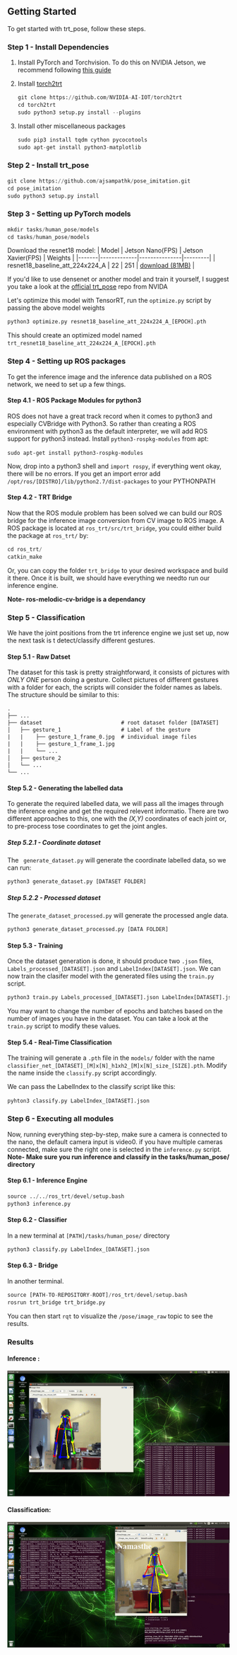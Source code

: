 ## Getting Started

To get started with trt_pose, follow these steps.

### Step 1 - Install Dependencies

1. Install PyTorch and Torchvision.  To do this on NVIDIA Jetson, we recommend following [this guide](https://forums.developer.nvidia.com/t/pytorch-for-jetson-version-1-6-0-now-available)

2. Install [torch2trt](https://github.com/NVIDIA-AI-IOT/torch2trt)

    ```python
    git clone https://github.com/NVIDIA-AI-IOT/torch2trt
    cd torch2trt
    sudo python3 setup.py install --plugins
    ```

3. Install other miscellaneous packages

    ```python
    sudo pip3 install tqdm cython pycocotools
    sudo apt-get install python3-matplotlib
    ```
### Step 2 - Install trt_pose

```python
git clone https://github.com/ajsampathk/pose_imitation.git
cd pose_imitation
sudo python3 setup.py install
```
### Step 3 - Setting up PyTorch models

```python
mkdir tasks/human_pose/models
cd tasks/human_pose/models
```
Download the resnet18 model:
| Model | Jetson Nano(FPS) | Jetson Xavier(FPS) | Weights |
|-------|-------------|---------------|---------|
| resnet18_baseline_att_224x224_A | 22 | 251 | [download (81MB)](https://drive.google.com/open?id=1XYDdCUdiF2xxx4rznmLb62SdOUZuoNbd) |

If you'd like to use densenet or another model and train it yourself, I suggest you take a look at the [official trt_pose](https://github.com/NVIDIA-AI-IOT/trt_pose) repo from NVIDA

Let's optimize this model with TensorRT, run the ```optimize.py``` script by passing the above model weights

```python
python3 optimize.py resnet18_baseline_att_224x224_A_[EPOCH].pth
```
This should create an optimized model named ```trt_resnet18_baseline_att_224x224_A_[EPOCH].pth``` 

### Step 4 - Setting up ROS packages

To get the inference image and the inference data published on a ROS network, we need to set up a few things.

#### Step 4.1 - ROS Package Modules for python3
ROS does not have a great track record when it comes to python3 and especially CVBridge with Python3. So rather than creating a ROS environment with python3 as the default interpreter, we will add ROS support for python3 instead.
Install ```python3-rospkg-modules``` from apt:

```sudo apt-get install python3-rospkg-modules```

Now, drop into a python3 shell and ```import rospy```, if everything went okay, there will be no errors. If you get an import error add ```/opt/ros/[DISTRO]/lib/python2.7/dist-packages``` to your PYTHONPATH

#### Step 4.2 - TRT Bridge
Now that the ROS module problem has been solved we can build our ROS bridge for the inference image conversion from CV image to ROS image.
A ROS package is located at ```ros_trt/src/trt_bridge```, you could either build the package at ```ros_trt/``` by:

```python
cd ros_trt/
catkin_make
```
Or, you can copy the folder ```trt_bridge``` to your desired workspace and build it there.
Once it is built, we should have everything we needto run our inference engine.

**Note- ros-melodic-cv-bridge is a dependancy**

### Step 5 - Classification 
We have the joint positions from the trt inference engine we just set up, now the next task is t detect/classify different gestures. 

#### Step 5.1 - Raw Datset 

The dataset for this task is pretty straightforward, it consists of pictures with *ONLY ONE* person doing a gesture. 
Collect pictures of different gestures with a folder for each, the scripts will consider the folder names as labels. The structure should be similar to this:

    .
    ├── ...
    ├── dataset                         # root dataset folder [DATASET]
    │   ├── gesture_1                   # Label of the gesture
    |   |    ├── gesture_1_frame_0.jpg  # individual image files 
    |   |    ├── gesture_1_frame_1.jpg 
    |   |    └── ...
    │   ├── gesture_2        
    │   └── ...            
    └── ...
    
#### Step 5.2 - Generating the labelled data

To generate the required labelled data, we will pass all the images through the inference engine and get the required relevent informatio. There are two different approaches to this, one with the *(X,Y)* coordinates of each joint or, to pre-process tose coordinates to get the joint angles.

##### Step 5.2.1 - Coordinate dataset

The ``` generate_dataset.py``` will generate the coordinate labelled data, so we can run:

```python
python3 generate_dataset.py [DATASET FOLDER]
```

##### Step 5.2.2 - Processed dataset

The ```generate_dataset_processed.py``` will generate the processed angle data.

```python
python3 generate_dataset_processed.py [DATA FOLDER]
```

#### Step 5.3  - Training 

Once the dataset generation is done, it should produce two ```.json``` files, ```Labels_processed_[DATASET].json``` and ```LabelIndex[DATASET].json```.
We can now train the clasifer model with the generated files using the ```train.py``` script.

```python
python3 train.py Labels_processed_[DATASET].json LabelIndex[DATASET].json
```
You may want to change the number of epochs and batches based on the number of images you have in the dataset. You can take a look at the ```train.py``` script to modify these values.

#### Step 5.4 - Real-Time Classification

The training will generate a ```.pth``` file in the ```models/``` folder with the name ```classifier_net_[DATASET]_[M]x[N]_h1xh2_[M]x[N]_size_[SIZE].pth```.
Modify the name inside the ```classify.py``` script accordingly.

We can pass the LabelIndex to the classify script like this:

```pyhton3 classify.py LabelIndex_[DATASET].json```

### Step 6 - Executing all modules

Now, running everything step-by-step, make sure a camera is connected to the nano, the default camera input is video0. if you have multiple cameras connected, make sure the right one is selected in the ```inference.py``` script. **Note- Make sure you run inference and classify in the tasks/human_pose/ directory**

#### Step 6.1 - Inference Engine

```python
source ../../ros_trt/devel/setup.bash
python3 inference.py 
```
#### Step 6.2 - Classifier 
In a new terminal at ```[PATH]/tasks/human_pose/``` directory

```python
python3 classify.py LabelIndex_[DATASET].json
```
#### Step 6.3 - Bridge 
In another terminal.

```python
source [PATH-TO-REPOSITORY-ROOT]/ros_trt/devel/setup.bash
rosrun trt_bridge trt_bridge.py
```
You can then start ```rqt``` to visualize the ```/pose/image_raw``` topic to see the results.


### Results
#### Inference :
![](test_results.gif "ROS-TRTPOS:")

#### Classification:
![](gesture_results.gif "ROS-Gesture-Classification")
